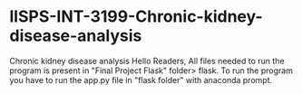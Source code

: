 # llSPS-INT-3199-Chronic-kidney-disease-analysis
Chronic kidney disease analysis
Hello Readers,
    All files needed to run the program is present in "Final Project Flask" folder> flask.
    To run the program you have to run the app.py file in "flask folder" with anaconda prompt.
